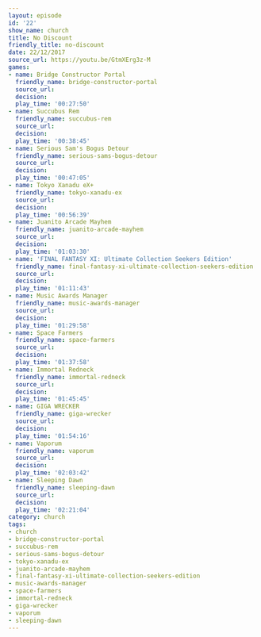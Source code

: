 ```yaml
---
layout: episode
id: '22'
show_name: church
title: No Discount
friendly_title: no-discount
date: 22/12/2017
source_url: https://youtu.be/GtmXErg3z-M
games:
- name: Bridge Constructor Portal
  friendly_name: bridge-constructor-portal
  source_url: 
  decision: 
  play_time: '00:27:50'
- name: Succubus Rem
  friendly_name: succubus-rem
  source_url: 
  decision: 
  play_time: '00:38:45'
- name: Serious Sam's Bogus Detour
  friendly_name: serious-sams-bogus-detour
  source_url: 
  decision: 
  play_time: '00:47:05'
- name: Tokyo Xanadu eX+
  friendly_name: tokyo-xanadu-ex
  source_url: 
  decision: 
  play_time: '00:56:39'
- name: Juanito Arcade Mayhem
  friendly_name: juanito-arcade-mayhem
  source_url: 
  decision: 
  play_time: '01:03:30'
- name: 'FINAL FANTASY XI: Ultimate Collection Seekers Edition'
  friendly_name: final-fantasy-xi-ultimate-collection-seekers-edition
  source_url: 
  decision: 
  play_time: '01:11:43'
- name: Music Awards Manager
  friendly_name: music-awards-manager
  source_url: 
  decision: 
  play_time: '01:29:58'
- name: Space Farmers
  friendly_name: space-farmers
  source_url: 
  decision: 
  play_time: '01:37:58'
- name: Immortal Redneck
  friendly_name: immortal-redneck
  source_url: 
  decision: 
  play_time: '01:45:45'
- name: GIGA WRECKER
  friendly_name: giga-wrecker
  source_url: 
  decision: 
  play_time: '01:54:16'
- name: Vaporum
  friendly_name: vaporum
  source_url: 
  decision: 
  play_time: '02:03:42'
- name: Sleeping Dawn
  friendly_name: sleeping-dawn
  source_url: 
  decision: 
  play_time: '02:21:04'
category: church
tags:
- church
- bridge-constructor-portal
- succubus-rem
- serious-sams-bogus-detour
- tokyo-xanadu-ex
- juanito-arcade-mayhem
- final-fantasy-xi-ultimate-collection-seekers-edition
- music-awards-manager
- space-farmers
- immortal-redneck
- giga-wrecker
- vaporum
- sleeping-dawn
---
```

